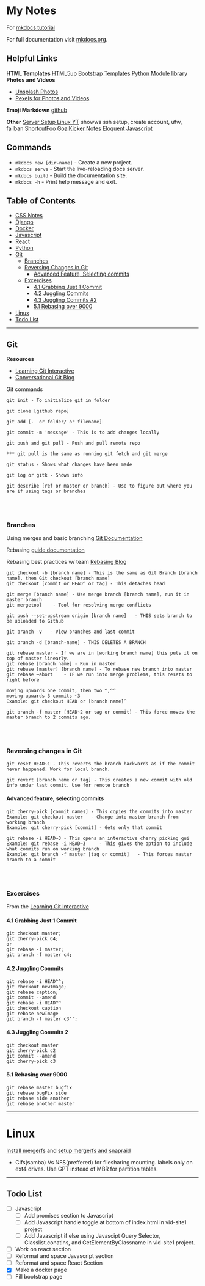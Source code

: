 # My Notes
For [mkdocs tutorial](https://towardsdatascience.com/creating-software-documentation-in-under-10-minutes-with-mkdocs-b11f52f0fb10)

For full documentation visit [mkdocs.org](https://www.mkdocs.org).


## Helpful Links
**HTML Templates**
[HTML5up](https://html5up.net/)
[Bootstrap Templates](https://startbootstrap.com/)
[Python Module library](https://github.com/vinta/awesome-python)
**Photos and Videos**
* [Unsplash Photos](https://unsplash.com/)
* [Pexels for Photos and Videos](https://www.pexels.com/search/videos/vacation%20beach%20/)

**Emoji Markdown**
[github](https://github.com/ikatyang/emoji-cheat-sheet/blob/master/README.md)


**Other** 
[Server Setup Linux YT](https://www.youtube.com/watch?v=ZsjK4VDopiE) showws ssh setup, create account, ufw, failban
[ShortcutFoo ](https://www.shortcutfoo.com/app/dojos/vscode-win/cheatsheet)
[GoalKicker Notes](https://goalkicker.com/)
[Eloquent Javascript](https://eloquentjavascript.net/)

## Commands
* `mkdocs new [dir-name]` - Create a new project.
* `mkdocs serve` - Start the live-reloading docs server.
* `mkdocs build` - Build the documentation site.
* `mkdocs -h` - Print help message and exit.


## Table of Contents
* [CSS Notes](css.md)
* [Django](django.md)
* [Docker](docker.md)
* [Javascript](javascript.md)
* [React](react.md)
* [Python](python.md)
* [Git](#git)
    * [Branches](#branches)
    * [Reversing Changes in Git](#reversing-changes-in-git)
        * [Advanced Feature, Selecting commits](#advanced-feature,-selecting-commits)
    * [Excercises](#excercises)
        * [4.1 Grabbing Just 1 Commit](#4.1-grabbing-just-1-commit)
        * [4.2 Juggling Commits](#4.2-juggling-commits)
        * [4.3 Juggling Commits #2](#4.3-juggling-commits-2)
        * [5.1 Rebasing over 9000](#5.1-rebasing-over-9000)
* [Linux](#linux)
* [Todo List](#todo-list)

---
## Git
**Resources**

* [Learning Git Interactive](https://learngitbranching.js.org/)
* [Conversational Git Blog](http://blog.anvard.org/conversational-git/)

Git commands
```
git init - To initialize git in folder

git clone [github repo]

git add [.  or folder/ or filename]

git commit -m 'message' - This is to add changes locally

git push and git pull - Push and pull remote repo

*** git pull is the same as running git fetch and git merge
 
git status - Shows what changes have been made

git log or gitk - Shows info

git describe [ref or master or branch] - Use to figure out where you are if using tags or branches
```
<br><br>

### Branches
Using merges and basic branching [Git Documentation](https://git-scm.com/book/en/v2/Git-Branching-Basic-Branching-and-Merging)

Rebasing [guide documentation](https://git-scm.com/book/en/v2/Git-Branching-Rebasing)

Rebasing best practices w/ team [Rebasing Blog](https://blog.algolia.com/master-git-rebase/)

```
git checkout -b [branch name] - This is the same as Git Branch [branch name], then Git checkout [branch name] 
git checkout [commit or HEAD^ or tag] - This detaches head

git merge [branch name] - Use merge branch [branch name], run it in master branch
git mergetool    - Tool for resolving merge conflicts

git push --set-upstream origin [branch name]   - THIS sets branch to be uploaded to Github

git branch -v   - View branches and last commit

git branch -d [branch-name] - THIS DELETES A BRANCH

git rebase master - If we are in [working branch name] this puts it on top of master linearly.
git rebase [branch name] - Run in master
git rebase [master] [branch name] - To rebase new branch into master
git rebase –abort    - IF we run into merge problems, this resets to right before

moving upwards one commit, then two ^,^^
moving upwards 3 commits ~3
Example: git checkout HEAD or [branch name]^

git branch -f master [HEAD~2 or tag or commit] - This force moves the master branch to 2 commits ago.
```
<br><br>


### Reversing changes in Git
```
git reset HEAD~1 - This reverts the branch backwards as if the commit never happened. Work for local branch.

git revert [branch name or tag] - This creates a new commit with old info under last commit. Use for remote branch
```


#### Advanced feature, selecting commits
```
git cherry-pick [commit names] - This copies the commits into master
Example: git checkout master   - Change into master branch from working branch
Example: git cherry-pick [commit] - Gets only that commit

git rebase -i HEAD~3 - This opens an interactive cherry picking gui
Example: git rebase -i HEAD~3     - This gives the option to include what commits run on working branch
Example: git branch -f master [tag or commit]   - This forces master branch to a commit 
```
<br><br>


### Excercises
From the [Learning Git Interactive](https://learngitbranching.js.org/)

#### 4.1 Grabbing Just 1 Commit
```
git checkout master;
git cherry-pick C4;
or
git rebase -i master;
git branch -f master c4;
```

#### 4.2 Juggling Commits
```
git rebase -i HEAD^^;
git checkout newImage;
git rebase caption;
git commit --amend
git rebase -i HEAD^^
git checkout caption
git rebase newImage
git branch -f master c3'';
```

#### 4.3 Juggling Commits 2
```
git checkout master
git cherry-pick c2
git commit --amend
git cherry-pick c3
```

#### 5.1 Rebasing over 9000
```
git rebase master bugfix
git rebase bugFix side
git rebase side another
git rebase another master
```
---

# Linux
[Install mergerfs](https://zackreed.me/mergerfs-another-good-option-to-pool-your-snapraid-disks/) and [setup mergerfs and snapraid](https://selfhostedhome.com/combining-different-sized-drives-with-mergerfs-and-snapraid/)

* Cifs(samba) Vs NFS(preffered) for filesharing mounting. labels only on ext4 drives. Use GPT instead of MBR for partition tables.

---
## Todo List
* [ ] Javascript
    * [ ] Add promises section to Javascript
    * [ ] Add Javascript handle toggle at bottom of index.html in vid-site1 project
    * [ ] Add Javascript if else using Javascipt Query Selector, Classlist.conatins, and GetElementByClassname in vid-site1 project. 
* [ ] Work on react section
* [ ] Reformat and space Javascript section
* [ ] Reformat and space React Section
* [x] Make a docker page
* [ ] Fill bootstrap page
